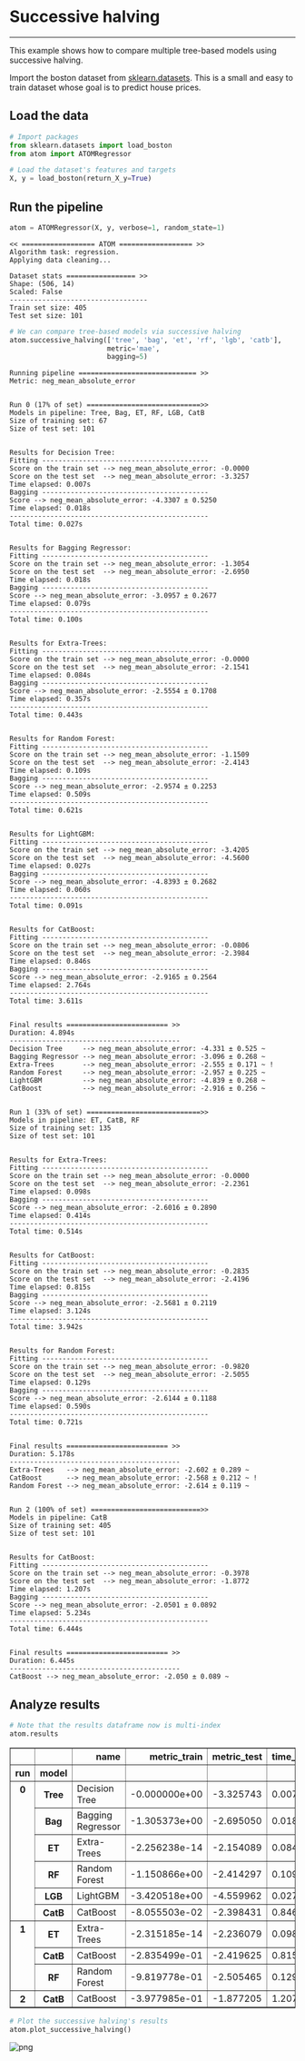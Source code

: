 # Successive halving
---------------------------------

This example shows how to compare multiple tree-based models using successive halving.

Import the boston dataset from [sklearn.datasets](https://scikit-learn.org/stable/datasets/index.html#boston-dataset).
 This is a small and easy to train dataset whose goal is to predict house prices.

## Load the data


```python
# Import packages
from sklearn.datasets import load_boston
from atom import ATOMRegressor
```


```python
# Load the dataset's features and targets
X, y = load_boston(return_X_y=True)
```

## Run the pipeline


```python
atom = ATOMRegressor(X, y, verbose=1, random_state=1)
```

    << ================== ATOM ================== >>
    Algorithm task: regression.
    Applying data cleaning...
    
    Dataset stats ================= >>
    Shape: (506, 14)
    Scaled: False
    ----------------------------------
    Train set size: 405
    Test set size: 101
    
    


```python
# We can compare tree-based models via successive halving
atom.successive_halving(['tree', 'bag', 'et', 'rf', 'lgb', 'catb'],
                        metric='mae',
                        bagging=5)
```

    
    Running pipeline ============================= >>
    Metric: neg_mean_absolute_error
    
    
    Run 0 (17% of set) ============================>>
    Models in pipeline: Tree, Bag, ET, RF, LGB, CatB
    Size of training set: 67
    Size of test set: 101
    
    
    Results for Decision Tree:         
    Fitting -----------------------------------------
    Score on the train set --> neg_mean_absolute_error: -0.0000
    Score on the test set  --> neg_mean_absolute_error: -3.3257
    Time elapsed: 0.007s
    Bagging -----------------------------------------
    Score --> neg_mean_absolute_error: -4.3307 ± 0.5250
    Time elapsed: 0.018s
    -------------------------------------------------
    Total time: 0.027s
    
    
    Results for Bagging Regressor:         
    Fitting -----------------------------------------
    Score on the train set --> neg_mean_absolute_error: -1.3054
    Score on the test set  --> neg_mean_absolute_error: -2.6950
    Time elapsed: 0.018s
    Bagging -----------------------------------------
    Score --> neg_mean_absolute_error: -3.0957 ± 0.2677
    Time elapsed: 0.079s
    -------------------------------------------------
    Total time: 0.100s
    
    
    Results for Extra-Trees:         
    Fitting -----------------------------------------
    Score on the train set --> neg_mean_absolute_error: -0.0000
    Score on the test set  --> neg_mean_absolute_error: -2.1541
    Time elapsed: 0.084s
    Bagging -----------------------------------------
    Score --> neg_mean_absolute_error: -2.5554 ± 0.1708
    Time elapsed: 0.357s
    -------------------------------------------------
    Total time: 0.443s
    
    
    Results for Random Forest:         
    Fitting -----------------------------------------
    Score on the train set --> neg_mean_absolute_error: -1.1509
    Score on the test set  --> neg_mean_absolute_error: -2.4143
    Time elapsed: 0.109s
    Bagging -----------------------------------------
    Score --> neg_mean_absolute_error: -2.9574 ± 0.2253
    Time elapsed: 0.509s
    -------------------------------------------------
    Total time: 0.621s
    
    
    Results for LightGBM:         
    Fitting -----------------------------------------
    Score on the train set --> neg_mean_absolute_error: -3.4205
    Score on the test set  --> neg_mean_absolute_error: -4.5600
    Time elapsed: 0.027s
    Bagging -----------------------------------------
    Score --> neg_mean_absolute_error: -4.8393 ± 0.2682
    Time elapsed: 0.060s
    -------------------------------------------------
    Total time: 0.091s
    
    
    Results for CatBoost:         
    Fitting -----------------------------------------
    Score on the train set --> neg_mean_absolute_error: -0.0806
    Score on the test set  --> neg_mean_absolute_error: -2.3984
    Time elapsed: 0.846s
    Bagging -----------------------------------------
    Score --> neg_mean_absolute_error: -2.9165 ± 0.2564
    Time elapsed: 2.764s
    -------------------------------------------------
    Total time: 3.611s
    
    
    Final results ========================= >>
    Duration: 4.894s
    ------------------------------------------
    Decision Tree     --> neg_mean_absolute_error: -4.331 ± 0.525 ~
    Bagging Regressor --> neg_mean_absolute_error: -3.096 ± 0.268 ~
    Extra-Trees       --> neg_mean_absolute_error: -2.555 ± 0.171 ~ !
    Random Forest     --> neg_mean_absolute_error: -2.957 ± 0.225 ~
    LightGBM          --> neg_mean_absolute_error: -4.839 ± 0.268 ~
    CatBoost          --> neg_mean_absolute_error: -2.916 ± 0.256 ~
    
    
    Run 1 (33% of set) ============================>>
    Models in pipeline: ET, CatB, RF
    Size of training set: 135
    Size of test set: 101
    
    
    Results for Extra-Trees:         
    Fitting -----------------------------------------
    Score on the train set --> neg_mean_absolute_error: -0.0000
    Score on the test set  --> neg_mean_absolute_error: -2.2361
    Time elapsed: 0.098s
    Bagging -----------------------------------------
    Score --> neg_mean_absolute_error: -2.6016 ± 0.2890
    Time elapsed: 0.414s
    -------------------------------------------------
    Total time: 0.514s
    
    
    Results for CatBoost:         
    Fitting -----------------------------------------
    Score on the train set --> neg_mean_absolute_error: -0.2835
    Score on the test set  --> neg_mean_absolute_error: -2.4196
    Time elapsed: 0.815s
    Bagging -----------------------------------------
    Score --> neg_mean_absolute_error: -2.5681 ± 0.2119
    Time elapsed: 3.124s
    -------------------------------------------------
    Total time: 3.942s
    
    
    Results for Random Forest:         
    Fitting -----------------------------------------
    Score on the train set --> neg_mean_absolute_error: -0.9820
    Score on the test set  --> neg_mean_absolute_error: -2.5055
    Time elapsed: 0.129s
    Bagging -----------------------------------------
    Score --> neg_mean_absolute_error: -2.6144 ± 0.1188
    Time elapsed: 0.590s
    -------------------------------------------------
    Total time: 0.721s
    
    
    Final results ========================= >>
    Duration: 5.178s
    ------------------------------------------
    Extra-Trees   --> neg_mean_absolute_error: -2.602 ± 0.289 ~
    CatBoost      --> neg_mean_absolute_error: -2.568 ± 0.212 ~ !
    Random Forest --> neg_mean_absolute_error: -2.614 ± 0.119 ~
    
    
    Run 2 (100% of set) ===========================>>
    Models in pipeline: CatB
    Size of training set: 405
    Size of test set: 101
    
    
    Results for CatBoost:         
    Fitting -----------------------------------------
    Score on the train set --> neg_mean_absolute_error: -0.3978
    Score on the test set  --> neg_mean_absolute_error: -1.8772
    Time elapsed: 1.207s
    Bagging -----------------------------------------
    Score --> neg_mean_absolute_error: -2.0501 ± 0.0892
    Time elapsed: 5.234s
    -------------------------------------------------
    Total time: 6.444s
    
    
    Final results ========================= >>
    Duration: 6.445s
    ------------------------------------------
    CatBoost --> neg_mean_absolute_error: -2.050 ± 0.089 ~
    

## Analyze results


```python
# Note that the results dataframe now is multi-index
atom.results
```




<div>
<style scoped>
    .dataframe tbody tr th:only-of-type {
        vertical-align: middle;
    }

    .dataframe tbody tr th {
        vertical-align: top;
    }

    .dataframe thead th {
        text-align: right;
    }
</style>
<table border="1" class="dataframe">
  <thead>
    <tr style="text-align: right;">
      <th></th>
      <th></th>
      <th>name</th>
      <th>metric_train</th>
      <th>metric_test</th>
      <th>time_fit</th>
      <th>mean_bagging</th>
      <th>std_bagging</th>
      <th>time_bagging</th>
      <th>time</th>
    </tr>
    <tr>
      <th>run</th>
      <th>model</th>
      <th></th>
      <th></th>
      <th></th>
      <th></th>
      <th></th>
      <th></th>
      <th></th>
      <th></th>
    </tr>
  </thead>
  <tbody>
    <tr>
      <th rowspan="6" valign="top">0</th>
      <th>Tree</th>
      <td>Decision Tree</td>
      <td>-0.000000e+00</td>
      <td>-3.325743</td>
      <td>0.007s</td>
      <td>-4.330693</td>
      <td>0.525026</td>
      <td>0.018s</td>
      <td>0.027s</td>
    </tr>
    <tr>
      <th>Bag</th>
      <td>Bagging Regressor</td>
      <td>-1.305373e+00</td>
      <td>-2.695050</td>
      <td>0.018s</td>
      <td>-3.095663</td>
      <td>0.267668</td>
      <td>0.079s</td>
      <td>0.100s</td>
    </tr>
    <tr>
      <th>ET</th>
      <td>Extra-Trees</td>
      <td>-2.256238e-14</td>
      <td>-2.154089</td>
      <td>0.084s</td>
      <td>-2.555434</td>
      <td>0.170823</td>
      <td>0.357s</td>
      <td>0.443s</td>
    </tr>
    <tr>
      <th>RF</th>
      <td>Random Forest</td>
      <td>-1.150866e+00</td>
      <td>-2.414297</td>
      <td>0.109s</td>
      <td>-2.957400</td>
      <td>0.225311</td>
      <td>0.509s</td>
      <td>0.621s</td>
    </tr>
    <tr>
      <th>LGB</th>
      <td>LightGBM</td>
      <td>-3.420518e+00</td>
      <td>-4.559962</td>
      <td>0.027s</td>
      <td>-4.839315</td>
      <td>0.268167</td>
      <td>0.060s</td>
      <td>0.091s</td>
    </tr>
    <tr>
      <th>CatB</th>
      <td>CatBoost</td>
      <td>-8.055503e-02</td>
      <td>-2.398431</td>
      <td>0.846s</td>
      <td>-2.916470</td>
      <td>0.256428</td>
      <td>2.764s</td>
      <td>3.611s</td>
    </tr>
    <tr>
      <th rowspan="3" valign="top">1</th>
      <th>ET</th>
      <td>Extra-Trees</td>
      <td>-2.315185e-14</td>
      <td>-2.236079</td>
      <td>0.098s</td>
      <td>-2.601648</td>
      <td>0.289034</td>
      <td>0.414s</td>
      <td>0.514s</td>
    </tr>
    <tr>
      <th>CatB</th>
      <td>CatBoost</td>
      <td>-2.835499e-01</td>
      <td>-2.419625</td>
      <td>0.815s</td>
      <td>-2.568085</td>
      <td>0.211868</td>
      <td>3.124s</td>
      <td>3.942s</td>
    </tr>
    <tr>
      <th>RF</th>
      <td>Random Forest</td>
      <td>-9.819778e-01</td>
      <td>-2.505465</td>
      <td>0.129s</td>
      <td>-2.614416</td>
      <td>0.118758</td>
      <td>0.590s</td>
      <td>0.721s</td>
    </tr>
    <tr>
      <th>2</th>
      <th>CatB</th>
      <td>CatBoost</td>
      <td>-3.977985e-01</td>
      <td>-1.877205</td>
      <td>1.207s</td>
      <td>-2.050118</td>
      <td>0.089185</td>
      <td>5.234s</td>
      <td>6.444s</td>
    </tr>
  </tbody>
</table>
</div>




```python
# Plot the successive halving's results
atom.plot_successive_halving()
```


![png](output_9_0.png)

